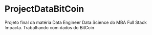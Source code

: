 # ProjectDataBitCoin
Projeto final da matéria Data Engineer Data Science do MBA Full Stack Impacta. Trabalhando com dados do BitCoin
